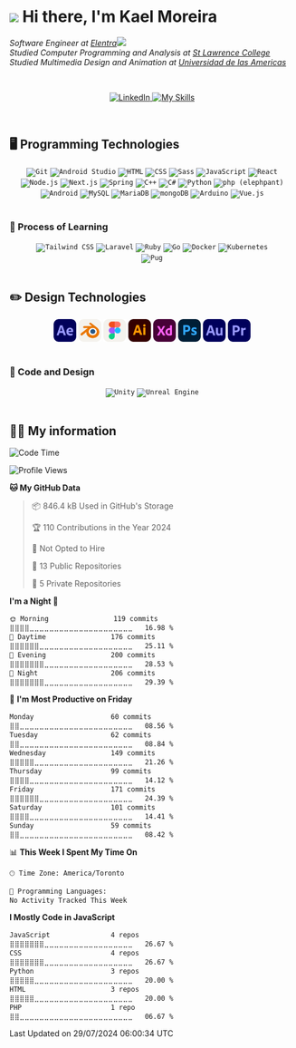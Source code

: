 # <img src="https://raw.githubusercontent.com/iampavangandhi/iampavangandhi/master/gifs/Hi.gif" width="30px"> Hi there, I'm Kael Moreira
<p><em>Software Engineer at <a href="https://elentra.com/">Elentra</a><img src="https://media.giphy.com/media/WUlplcMpOCEmTGBtBW/giphy.gif" width="30"> <br>
Studied Computer Programming and Analysis at <a href="https://www.stlawrencecollege.ca/">St Lawrence College</a> <br>
Studied Multimedia Design and Animation at <a href="https://www.udla.edu.ec/">Universidad de las Americas</a>
</em></p><br>

<p align="center">
  <a href="https://www.linkedin.com/in/kael-moreira/">
    <img src="https://github.com/shikhar1020jais1/Git-Social/blob/master/Icons/LinkedIn1.png" alt="LinkedIn" title="LinkedIn"/>
  </a>
  <a href="https://kaelsm.github.io/KaelProgrammer-Designer.github.io/">
    <img src="https://raw.githubusercontent.com/tandpfun/skill-icons/main/icons/Htmx-Light.svg" alt="My Skills" title="My Skills" width="32"/>
  </a>
</p>
<br>

## 🖥️ Programming Technologies 
<div align="center">
	<code><img width="40" src="https://user-images.githubusercontent.com/25181517/192108372-f71d70ac-7ae6-4c0d-8395-51d8870c2ef0.png" alt="Git" title="Git"/></code>
	<code><img width="40" src="https://user-images.githubusercontent.com/25181517/192108895-20dc3343-43e3-4a54-a90e-13a4abbc57b9.png" alt="Android Studio" title="Android Studio"/></code>
	<code><img width="40" src="https://user-images.githubusercontent.com/25181517/192158954-f88b5814-d510-4564-b285-dff7d6400dad.png" alt="HTML" title="HTML"/></code>
	<code><img width="40" src="https://user-images.githubusercontent.com/25181517/183898674-75a4a1b1-f960-4ea9-abcb-637170a00a75.png" alt="CSS" title="CSS"/></code>
	<code><img width="40" src="https://user-images.githubusercontent.com/25181517/192158956-48192682-23d5-4bfc-9dfb-6511ade346bc.png" alt="Sass" title="Sass"/></code>
	<code><img width="40" src="https://user-images.githubusercontent.com/25181517/117447155-6a868a00-af3d-11eb-9cfe-245df15c9f3f.png" alt="JavaScript" title="JavaScript"/></code>
	<code><img width="40" src="https://user-images.githubusercontent.com/25181517/183897015-94a058a6-b86e-4e42-a37f-bf92061753e5.png" alt="React" title="React"/></code>
	<code><img width="40" src="https://user-images.githubusercontent.com/25181517/183568594-85e280a7-0d7e-4d1a-9028-c8c2209e073c.png" alt="Node.js" title="Node.js"/></code>
	<code><img width="40" src="https://github.com/marwin1991/profile-technology-icons/assets/136815194/5f8c622c-c217-4649-b0a9-7e0ee24bd704" alt="Next.js" title="Next.js"/></code>
	<code><img width="40" src="https://user-images.githubusercontent.com/25181517/117201470-f6d56780-adec-11eb-8f7c-e70e376cfd07.png" alt="Spring" title="Spring"/></code>
	<code><img width="40" src="https://user-images.githubusercontent.com/25181517/192106073-90fffafe-3562-4ff9-a37e-c77a2da0ff58.png" alt="C++" title="C++"/></code>
	<code><img width="40" src="https://user-images.githubusercontent.com/25181517/121405384-444d7300-c95d-11eb-959f-913020d3bf90.png" alt="C#" title="C#"/></code>
	<code><img width="40" src="https://user-images.githubusercontent.com/25181517/183423507-c056a6f9-1ba8-4312-a350-19bcbc5a8697.png" alt="Python" title="Python"/></code>
	<code><img width="40" src="https://github.com/marwin1991/profile-technology-icons/assets/76662862/dbbc299a-8356-45e4-9d2e-a6c21b4569cf" alt="php (elephpant)" title="php (elephpant)"/></code>
	<code><img width="40" src="https://user-images.githubusercontent.com/25181517/117269608-b7dcfb80-ae58-11eb-8e66-6cc8753553f0.png" alt="Android" title="Android"/></code>
	<code><img width="40" src="https://user-images.githubusercontent.com/25181517/183896128-ec99105a-ec1a-4d85-b08b-1aa1620b2046.png" alt="MySQL" title="MySQL"/></code>
	<code><img width="40" src="https://github.com/marwin1991/profile-technology-icons/assets/136815194/3c698a4f-84e4-4849-a900-476b14311634" alt="MariaDB" title="MariaDB"/></code>	
	<code><img width="40" src="https://user-images.githubusercontent.com/25181517/182884177-d48a8579-2cd0-447a-b9a6-ffc7cb02560e.png" alt="mongoDB" title="mongoDB"/></code>
	<code><img width="40" src="https://github.com/marwin1991/profile-technology-icons/assets/136815194/a57a85ba-e2dd-4036-85b6-7e1532391627" alt="Arduino" title="Arduino"/></code>	
	<code><img width="40" src="https://user-images.githubusercontent.com/25181517/117448124-a2da9800-af3e-11eb-85d2-bd1b69b65603.png" alt="Vue.js" title="Vue.js"/></code>
</div>
<br>

### 📎 Process of Learning 
<div align="center">
	<code><img width="40" src="https://user-images.githubusercontent.com/25181517/202896760-337261ed-ee92-4979-84c4-d4b829c7355d.png" alt="Tailwind CSS" title="Tailwind CSS"/></code>
	<code><img width="40" src="https://github.com/marwin1991/profile-technology-icons/assets/25181517/afcf1c98-544e-41fb-bf44-edba5e62809a" alt="Laravel" title="Laravel"/></code>
	<code><img width="40" src="https://user-images.githubusercontent.com/25181517/192603745-7d34df9e-7756-4756-a539-6a61badf7a80.png" alt="Ruby" title="Ruby"/></code>
	<code><img width="40" src="https://user-images.githubusercontent.com/25181517/192149581-88194d20-1a37-4be8-8801-5dc0017ffbbe.png" alt="Go" title="Go"/></code>
	<code><img width="40" src="https://user-images.githubusercontent.com/25181517/117207330-263ba280-adf4-11eb-9b97-0ac5b40bc3be.png" alt="Docker" title="Docker"/></code>
	<code><img width="40" src="https://user-images.githubusercontent.com/25181517/182534006-037f08b5-8e7b-4e5f-96b6-5d2a5558fa85.png" alt="Kubernetes" title="Kubernetes"/></code>
</div>
<div align="center">
	<code><img width="40" src="https://github.com/marwin1991/profile-technology-icons/assets/136815194/85880a3a-e65b-4e4b-a102-6c3f225b9aba" alt="Pug" title="Pug"/></code>
</div>
<br>

## ✏️ Design Technologies 
<div align="center">
   <img src="https://raw.githubusercontent.com/tandpfun/skill-icons/main/icons/AfterEffects.svg" alt="After Effects" title="After Effects" width="40"/>
  <img src="https://raw.githubusercontent.com/tandpfun/skill-icons/main/icons/Blender-Light.svg" alt="Blender" title="Blender" width="40"/>
  <img src="https://raw.githubusercontent.com/tandpfun/skill-icons/main/icons/Figma-Light.svg" alt="Figma" title="Figma" width="40"/>
  <img src="https://raw.githubusercontent.com/tandpfun/skill-icons/main/icons/Illustrator.svg" alt="Illustrator" title="Illustrator" width="40"/>
  <img src="https://raw.githubusercontent.com/tandpfun/skill-icons/main/icons/XD.svg" alt="Adobe XD" title="Adobe XD" width="40"/>
  <img src="https://raw.githubusercontent.com/tandpfun/skill-icons/main/icons/Photoshop.svg" alt="Photoshop" title="Photoshop" width="40"/>
  <img src="https://raw.githubusercontent.com/tandpfun/skill-icons/main/icons/Audition.svg" alt="Audition" title="Audition" width="40"/>
  <img src="https://raw.githubusercontent.com/tandpfun/skill-icons/main/icons/Premiere.svg" alt="Premiere Pro" title="Premiere Pro" width="40"/>
</div>
<br>

### 👾 Code and Design
<div align="center">
	<code><img width="40" src="https://user-images.githubusercontent.com/25181517/193427941-9437dbbe-376f-40dc-9573-0ef5c02a26a7.png" alt="Unity" title="Unity"/></code>
	<code><img width="40" src="https://github.com/marwin1991/profile-technology-icons/assets/136815194/8470f340-0495-47c2-a95c-3c873e329c00" alt="Unreal Engine" title="Unreal Engine"/></code>
</div>
<br>

<h2> 👨‍💻 My information </h2>

<!--START_SECTION:waka-->
![Code Time](http://img.shields.io/badge/Code%20Time-249%20hrs%2050%20mins-blue)

![Profile Views](http://img.shields.io/badge/Profile%20Views-2-blue)

**🐱 My GitHub Data** 

> 📦 846.4 kB Used in GitHub's Storage 
 > 
> 🏆 110 Contributions in the Year 2024
 > 
> 🚫 Not Opted to Hire
 > 
> 📜 13 Public Repositories 
 > 
> 🔑 5 Private Repositories 
 > 
**I'm a Night 🦉** 

```text
🌞 Morning                119 commits         ⣿⣿⣿⣿⣀⣀⣀⣀⣀⣀⣀⣀⣀⣀⣀⣀⣀⣀⣀⣀⣀⣀⣀⣀⣀   16.98 % 
🌆 Daytime                176 commits         ⣿⣿⣿⣿⣿⣿⣀⣀⣀⣀⣀⣀⣀⣀⣀⣀⣀⣀⣀⣀⣀⣀⣀⣀⣀   25.11 % 
🌃 Evening                200 commits         ⣿⣿⣿⣿⣿⣿⣿⣀⣀⣀⣀⣀⣀⣀⣀⣀⣀⣀⣀⣀⣀⣀⣀⣀⣀   28.53 % 
🌙 Night                  206 commits         ⣿⣿⣿⣿⣿⣿⣿⣀⣀⣀⣀⣀⣀⣀⣀⣀⣀⣀⣀⣀⣀⣀⣀⣀⣀   29.39 % 
```
📅 **I'm Most Productive on Friday** 

```text
Monday                   60 commits          ⣿⣿⣀⣀⣀⣀⣀⣀⣀⣀⣀⣀⣀⣀⣀⣀⣀⣀⣀⣀⣀⣀⣀⣀⣀   08.56 % 
Tuesday                  62 commits          ⣿⣿⣀⣀⣀⣀⣀⣀⣀⣀⣀⣀⣀⣀⣀⣀⣀⣀⣀⣀⣀⣀⣀⣀⣀   08.84 % 
Wednesday                149 commits         ⣿⣿⣿⣿⣿⣀⣀⣀⣀⣀⣀⣀⣀⣀⣀⣀⣀⣀⣀⣀⣀⣀⣀⣀⣀   21.26 % 
Thursday                 99 commits          ⣿⣿⣿⣿⣀⣀⣀⣀⣀⣀⣀⣀⣀⣀⣀⣀⣀⣀⣀⣀⣀⣀⣀⣀⣀   14.12 % 
Friday                   171 commits         ⣿⣿⣿⣿⣿⣿⣀⣀⣀⣀⣀⣀⣀⣀⣀⣀⣀⣀⣀⣀⣀⣀⣀⣀⣀   24.39 % 
Saturday                 101 commits         ⣿⣿⣿⣿⣀⣀⣀⣀⣀⣀⣀⣀⣀⣀⣀⣀⣀⣀⣀⣀⣀⣀⣀⣀⣀   14.41 % 
Sunday                   59 commits          ⣿⣿⣀⣀⣀⣀⣀⣀⣀⣀⣀⣀⣀⣀⣀⣀⣀⣀⣀⣀⣀⣀⣀⣀⣀   08.42 % 
```


📊 **This Week I Spent My Time On** 

```text
🕑︎ Time Zone: America/Toronto

💬 Programming Languages: 
No Activity Tracked This Week
```

**I Mostly Code in JavaScript** 

```text
JavaScript               4 repos             ⣿⣿⣿⣿⣿⣿⣿⣀⣀⣀⣀⣀⣀⣀⣀⣀⣀⣀⣀⣀⣀⣀⣀⣀⣀   26.67 % 
CSS                      4 repos             ⣿⣿⣿⣿⣿⣿⣿⣀⣀⣀⣀⣀⣀⣀⣀⣀⣀⣀⣀⣀⣀⣀⣀⣀⣀   26.67 % 
Python                   3 repos             ⣿⣿⣿⣿⣿⣀⣀⣀⣀⣀⣀⣀⣀⣀⣀⣀⣀⣀⣀⣀⣀⣀⣀⣀⣀   20.00 % 
HTML                     3 repos             ⣿⣿⣿⣿⣿⣀⣀⣀⣀⣀⣀⣀⣀⣀⣀⣀⣀⣀⣀⣀⣀⣀⣀⣀⣀   20.00 % 
PHP                      1 repo              ⣿⣿⣀⣀⣀⣀⣀⣀⣀⣀⣀⣀⣀⣀⣀⣀⣀⣀⣀⣀⣀⣀⣀⣀⣀   06.67 % 
```




 Last Updated on 29/07/2024 06:00:34 UTC
<!--END_SECTION:waka-->
